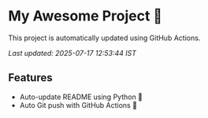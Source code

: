 # My Awesome Project 🚀

This project is automatically updated using GitHub Actions.

_Last updated: 2025-07-17 12:53:44 IST_

## Features
- Auto-update README using Python 🐍
- Auto Git push with GitHub Actions 🤖
